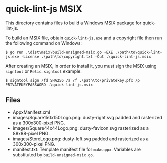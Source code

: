 # quick-lint-js MSIX

This directory contains files to build a Windows MSIX package for quick-lint-js.

To build an MSIX file, obtain `quick-lint-js.exe` and a
copyright file then run the following command on Windows:

    $ go run .\dist\msix\build-unsigned-msix.go -EXE .\path\to\quick-lint-js.exe -License .\path\to\copyright.txt -Out .\quick-lint-js.msix

After creating an MSIX, in order to install it, you must
sign the MSIX using `signtool` or `Relic`. `signtool`
example:

    $ signtool sign /fd SHA256 /a /f .\path\to\privatekey.pfx /p PRIVATEKEYPASSWORD .\quick-lint-js.msix

## Files

* AppxManifest.xml
* images/Square150x150Logo.png: dusty-right.svg padded and
  rasterized as a 300x300-pixel PNG.
* images/Square44x44Logo.png: dusty-favicon.svg rasterized
  as a 88x88-pixel PNG.
* images/StoreLogo.png: dusty-left.svg padded and rasterized
  as a 300x300-pixel PNG.
* manifest.txt: Template manifest file for `makeappx`.
  Variables are substituted by `build-unsigned-msix.go`.
